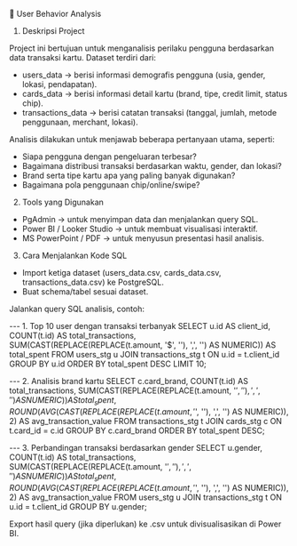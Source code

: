 📌 User Behavior Analysis
1. Deskripsi Project

Project ini bertujuan untuk menganalisis perilaku pengguna berdasarkan data transaksi kartu. Dataset terdiri dari:

- users_data → berisi informasi demografis pengguna (usia, gender, lokasi, pendapatan).
- cards_data → berisi informasi detail kartu (brand, tipe, credit limit, status chip).
- transactions_data → berisi catatan transaksi (tanggal, jumlah, metode penggunaan, merchant, lokasi).

Analisis dilakukan untuk menjawab beberapa pertanyaan utama, seperti:
- Siapa pengguna dengan pengeluaran terbesar?
- Bagaimana distribusi transaksi berdasarkan waktu, gender, dan lokasi?
- Brand serta tipe kartu apa yang paling banyak digunakan?
- Bagaimana pola penggunaan chip/online/swipe?

2. Tools yang Digunakan

- PgAdmin → untuk menyimpan data dan menjalankan query SQL.
- Power BI / Looker Studio → untuk membuat visualisasi interaktif.
- MS PowerPoint / PDF → untuk menyusun presentasi hasil analisis.

3. Cara Menjalankan Kode SQL

- Import ketiga dataset (users_data.csv, cards_data.csv, transactions_data.csv) ke PostgreSQL.
- Buat schema/tabel sesuai dataset.

Jalankan query SQL analisis, contoh:

--- 1. Top 10 user dengan transaksi terbanyak
SELECT 
    u.id AS client_id,
    COUNT(t.id) AS total_transactions,
    SUM(CAST(REPLACE(REPLACE(t.amount, '$', ''), ',', '') AS NUMERIC)) AS total_spent
FROM users_stg u
JOIN transactions_stg t ON u.id = t.client_id
GROUP BY u.id
ORDER BY total_spent DESC
LIMIT 10;

--- 2. Analisis brand kartu
SELECT 
    c.card_brand,
    COUNT(t.id) AS total_transactions,
    SUM(CAST(REPLACE(REPLACE(t.amount, '$', ''), ',', '') AS NUMERIC)) AS total_spent,
    ROUND(AVG(CAST(REPLACE(REPLACE(t.amount, '$', ''), ',', '') AS NUMERIC)), 2) AS avg_transaction_value
FROM transactions_stg t
JOIN cards_stg c ON t.card_id = c.id
GROUP BY c.card_brand
ORDER BY total_spent DESC;

--- 3. Perbandingan transaksi berdasarkan gender
SELECT 
    u.gender,
    COUNT(t.id) AS total_transactions,
    SUM(CAST(REPLACE(REPLACE(t.amount, '$', ''), ',', '') AS NUMERIC)) AS total_spent,
    ROUND(AVG(CAST(REPLACE(REPLACE(t.amount, '$', ''), ',', '') AS NUMERIC)), 2) AS avg_transaction_value
FROM users_stg u
JOIN transactions_stg t ON u.id = t.client_id
GROUP BY u.gender;

Export hasil query (jika diperlukan) ke .csv untuk divisualisasikan di Power BI.
